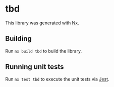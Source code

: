 # tbd

This library was generated with [Nx](https://nx.dev).

## Building

Run `nx build tbd` to build the library.

## Running unit tests

Run `nx test tbd` to execute the unit tests via [Jest](https://jestjs.io).
